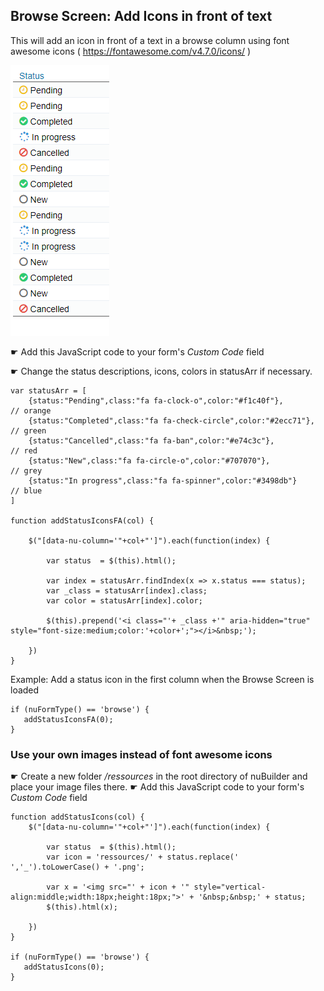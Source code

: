 ## Browse Screen: Add Icons in front of text

This will add an icon in front of a text in a browse column using font awesome icons ( https://fontawesome.com/v4.7.0/icons/ )


<p align="left">
  <img src="screenshots/browse_icons.png">
</p>


☛ Add this JavaScript code to your form's _Custom Code_ field

☛ Change the status descriptions, icons, colors in statusArr if necessary.

```
var statusArr = [
	{status:"Pending",class:"fa fa-clock-o",color:"#f1c40f"},             // orange
	{status:"Completed",class:"fa fa-check-circle",color:"#2ecc71"},      // green
	{status:"Cancelled",class:"fa fa-ban",color:"#e74c3c"},               // red	
	{status:"New",class:"fa fa-circle-o",color:"#707070"},                // grey
	{status:"In progress",class:"fa fa-spinner",color:"#3498db"}          // blue
]

function addStatusIconsFA(col) {
	
	$("[data-nu-column='"+col+"']").each(function(index) {  
			
		var status  = $(this).html();			

		var index = statusArr.findIndex(x => x.status === status);
		var _class = statusArr[index].class;
		var color = statusArr[index].color;
		
	    $(this).prepend('<i class="'+ _class +'" aria-hidden="true" style="font-size:medium;color:'+color+';"></i>&nbsp;');

	})
}
```

Example: Add a status icon in the first column when the Browse Screen is loaded


```
if (nuFormType() == 'browse') {
   addStatusIconsFA(0);
}
```



### Use your own images instead of font awesome icons

☛ Create a new folder _/ressources_ in the root directory of nuBuilder and place your image files there.
☛ Add this JavaScript code to your form's _Custom Code_ field


```
function addStatusIcons(col) {
	$("[data-nu-column='"+col+"']").each(function(index) {  
			
		var status  = $(this).html();	
		var icon = 'ressources/' + status.replace(' ','_').toLowerCase() + '.png';
		
		var x = '<img src="' + icon + '" style="vertical-align:middle;width:18px;height:18px;">' + '&nbsp;&nbsp;' + status;
		$(this).html(x);

	})
}

if (nuFormType() == 'browse') {
   addStatusIcons(0);
}

```
